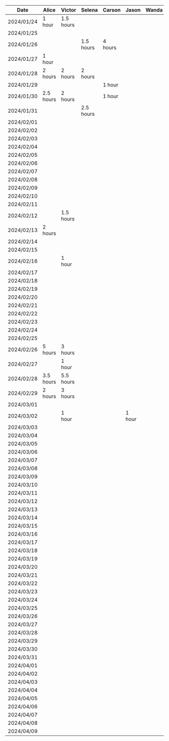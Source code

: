 | Date | Alice | Victor | Selena | Carson | Jason | Wanda | Task |
|------------|--------|--------|--------|--------|--------|--------|------|
| 2024/01/24 | 1 hour | 1.5 hours |  |  |  |  | Project Proposal |
| 2024/01/25 |  |  |  |  |  |  |  |
| 2024/01/26 |  |  | 1.5 hours | 4 hours |  |  | Project Proposal |
| 2024/01/27 | 1 hour |  |  |  |  |  | Project Proposal |
| 2024/01/28 | 2 hours | 2 hours | 2 hours |  |  |  | Project Proposal |
| 2024/01/29 |  |  |  | 1 hour |  |  | Project Proposal |
| 2024/01/30 | 2.5 hours | 2 hours |  | 1 hour |  |  | Project Proposal |
| 2024/01/31 |  |  | 2.5 hours |  |  |  | Project Proposal |
| 2024/02/01 |  |  |  |  |  |  |  |
| 2024/02/02 |  |  |  |  |  |  |  |
| 2024/02/03 |  |  |  |  |  |  |  |
| 2024/02/04 |  |  |  |  |  |  |  |
| 2024/02/05 |  |  |  |  |  |  |  |
| 2024/02/06 |  |  |  |  |  |  |  |
| 2024/02/07 |  |  |  |  |  |  |  |
| 2024/02/08 |  |  |  |  |  |  |  |
| 2024/02/09 |  |  |  |  |  |  |  |
| 2024/02/10 |  |  |  |  |  |  |  |
| 2024/02/11 |  |  |  |  |  |  |  |
| 2024/02/12 |  | 1.5 hours |  |  |  |  | Buddy Team's Evaluation |
| 2024/02/13 | 2 hours |  |  |  |  |  | Buddy Team's Evaluation |
| 2024/02/14 |  |  |  |  |  |  |  |
| 2024/02/15 |  |  |  |  |  |  |  |
| 2024/02/16 |  | 1 hour |  |  |  |  | Buddy Team's Evaluation |
| 2024/02/17 |  |  |  |  |  |  |  |
| 2024/02/18 |  |  |  |  |  |  |  |
| 2024/02/19 |  |  |  |  |  |  |  |
| 2024/02/20 |  |  |  |  |  |  |  |
| 2024/02/21 |  |  |  |  |  |  |  |
| 2024/02/22 |  |  |  |  |  |  |  |
| 2024/02/23 |  |  |  |  |  |  |  |
| 2024/02/24 |  |  |  |  |  |  |  |
| 2024/02/25 |  |  |  |  |  |  |  |
| 2024/02/26 | 5 hours | 3 hours |  |  |  |  | Project/Prototype Demo |
| 2024/02/27 |  | 1 hour |  |  |  |  | Project/Prototype Demo |
| 2024/02/28 | 3.5 hours | 5.5 hours |  |  |  |  | Project/Prototype Demo |
| 2024/02/29 | 2 hours | 3 hours |  |  |  |  | Project/Prototype Demo |
| 2024/03/01 |  |  |  |  |  |  |  |
| 2024/03/02 |  | 1 hour |  |  | 1 hour |  | Project/Prototype Demo |
| 2024/03/03 |  |  |  |  |  |  |  |
| 2024/03/04 |  |  |  |  |  |  |  |
| 2024/03/05 |  |  |  |  |  |  |  |
| 2024/03/06 |  |  |  |  |  |  |  |
| 2024/03/07 |  |  |  |  |  |  |  |
| 2024/03/08 |  |  |  |  |  |  |  |
| 2024/03/09 |  |  |  |  |  |  |  |
| 2024/03/10 |  |  |  |  |  |  |  |
| 2024/03/11 |  |  |  |  |  |  |  |
| 2024/03/12 |  |  |  |  |  |  |  |
| 2024/03/13 |  |  |  |  |  |  |  |
| 2024/03/14 |  |  |  |  |  |  |  |
| 2024/03/15 |  |  |  |  |  |  |  |
| 2024/03/16 |  |  |  |  |  |  |  |
| 2024/03/17 |  |  |  |  |  |  |  |
| 2024/03/18 |  |  |  |  |  |  |  |
| 2024/03/19 |  |  |  |  |  |  |  |
| 2024/03/20 |  |  |  |  |  |  |  |
| 2024/03/21 |  |  |  |  |  |  |  |
| 2024/03/22 |  |  |  |  |  |  |  |
| 2024/03/23 |  |  |  |  |  |  |  |
| 2024/03/24 |  |  |  |  |  |  |  |
| 2024/03/25 |  |  |  |  |  |  |  |
| 2024/03/26 |  |  |  |  |  |  |  |
| 2024/03/27 |  |  |  |  |  |  |  |
| 2024/03/28 |  |  |  |  |  |  |  |
| 2024/03/29 |  |  |  |  |  |  |  |
| 2024/03/30 |  |  |  |  |  |  |  |
| 2024/03/31 |  |  |  |  |  |  |  |
| 2024/04/01 |  |  |  |  |  |  |  |
| 2024/04/02 |  |  |  |  |  |  |  |
| 2024/04/03 |  |  |  |  |  |  |  |
| 2024/04/04 |  |  |  |  |  |  |  |
| 2024/04/05 |  |  |  |  |  |  |  |
| 2024/04/06 |  |  |  |  |  |  |  |
| 2024/04/07 |  |  |  |  |  |  |  |
| 2024/04/08 |  |  |  |  |  |  |  |
| 2024/04/09 |  |  |  |  |  |  |  |
